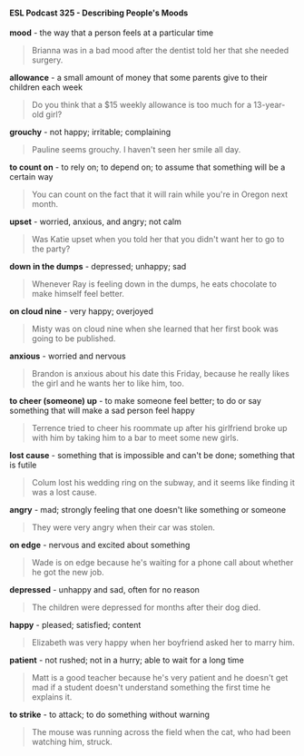 #### ESL Podcast 325 - Describing People's Moods

**mood** - the way that a person feels at a particular time

> Brianna was in a bad mood after the dentist told her that she needed surgery.

**allowance** - a small amount of money that some parents give to their children
each week

> Do you think that a $15 weekly allowance is too much for a 13-year-old girl?

**grouchy** - not happy; irritable; complaining

> Pauline seems grouchy. I haven't seen her smile all day.

**to count on** - to rely on; to depend on; to assume that something will be a
certain way

> You can count on the fact that it will rain while you're in Oregon next month.

**upset** - worried, anxious, and angry; not calm

> Was Katie upset when you told her that you didn't want her to go to the party?

**down in the dumps** - depressed; unhappy; sad

> Whenever Ray is feeling down in the dumps, he eats chocolate to make himself
feel better.

**on cloud nine** - very happy; overjoyed

> Misty was on cloud nine when she learned that her first book was going to be
published.

**anxious** - worried and nervous

> Brandon is anxious about his date this Friday, because he really likes the girl
and he wants her to like him, too.

**to cheer (someone) up** - to make someone feel better; to do or say something
that will make a sad person feel happy

> Terrence tried to cheer his roommate up after his girlfriend broke up with him by
taking him to a bar to meet some new girls.

**lost cause** - something that is impossible and can't be done; something that is
futile

> Colum lost his wedding ring on the subway, and it seems like finding it was a
lost cause.

**angry** - mad; strongly feeling that one doesn't like something or someone

> They were very angry when their car was stolen.

**on edge** - nervous and excited about something

> Wade is on edge because he's waiting for a phone call about whether he got
the new job.

**depressed** - unhappy and sad, often for no reason

> The children were depressed for months after their dog died.

**happy** - pleased; satisfied; content

> Elizabeth was very happy when her boyfriend asked her to marry him.

**patient** - not rushed; not in a hurry; able to wait for a long time

> Matt is a good teacher because he's very patient and he doesn't get mad if a
student doesn't understand something the first time he explains it.

**to strike** - to attack; to do something without warning

> The mouse was running across the field when the cat, who had been watching
him, struck.

